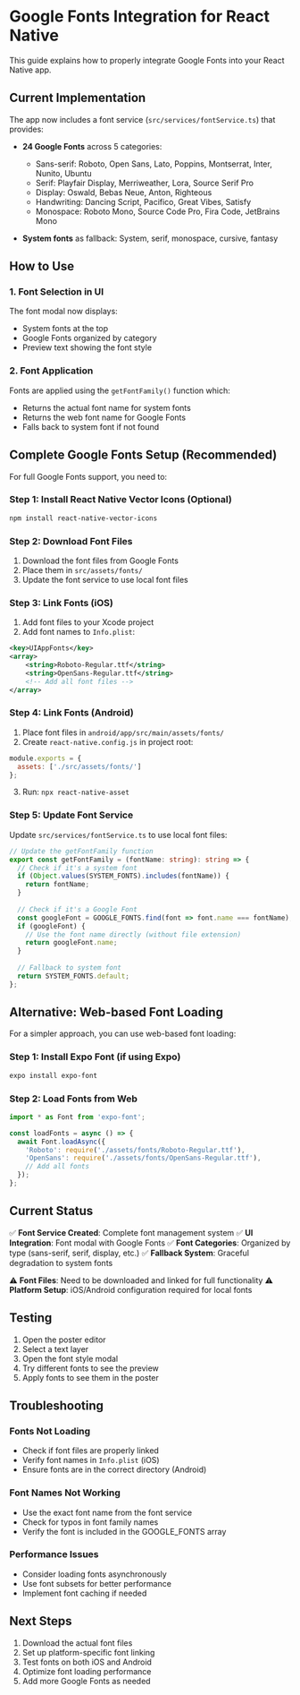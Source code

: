 # Google Fonts Integration for React Native

This guide explains how to properly integrate Google Fonts into your React Native app.

## Current Implementation

The app now includes a font service (`src/services/fontService.ts`) that provides:

- **24 Google Fonts** across 5 categories:
  - Sans-serif: Roboto, Open Sans, Lato, Poppins, Montserrat, Inter, Nunito, Ubuntu
  - Serif: Playfair Display, Merriweather, Lora, Source Serif Pro
  - Display: Oswald, Bebas Neue, Anton, Righteous
  - Handwriting: Dancing Script, Pacifico, Great Vibes, Satisfy
  - Monospace: Roboto Mono, Source Code Pro, Fira Code, JetBrains Mono

- **System fonts** as fallback: System, serif, monospace, cursive, fantasy

## How to Use

### 1. Font Selection in UI
The font modal now displays:
- System fonts at the top
- Google Fonts organized by category
- Preview text showing the font style

### 2. Font Application
Fonts are applied using the `getFontFamily()` function which:
- Returns the actual font name for system fonts
- Returns the web font name for Google Fonts
- Falls back to system font if not found

## Complete Google Fonts Setup (Recommended)

For full Google Fonts support, you need to:

### Step 1: Install React Native Vector Icons (Optional)
```bash
npm install react-native-vector-icons
```

### Step 2: Download Font Files
1. Download the font files from Google Fonts
2. Place them in `src/assets/fonts/`
3. Update the font service to use local font files

### Step 3: Link Fonts (iOS)
1. Add font files to your Xcode project
2. Add font names to `Info.plist`:
```xml
<key>UIAppFonts</key>
<array>
    <string>Roboto-Regular.ttf</string>
    <string>OpenSans-Regular.ttf</string>
    <!-- Add all font files -->
</array>
```

### Step 4: Link Fonts (Android)
1. Place font files in `android/app/src/main/assets/fonts/`
2. Create `react-native.config.js` in project root:
```javascript
module.exports = {
  assets: ['./src/assets/fonts/']
};
```
3. Run: `npx react-native-asset`

### Step 5: Update Font Service
Update `src/services/fontService.ts` to use local font files:

```typescript
// Update the getFontFamily function
export const getFontFamily = (fontName: string): string => {
  // Check if it's a system font
  if (Object.values(SYSTEM_FONTS).includes(fontName)) {
    return fontName;
  }
  
  // Check if it's a Google Font
  const googleFont = GOOGLE_FONTS.find(font => font.name === fontName);
  if (googleFont) {
    // Use the font name directly (without file extension)
    return googleFont.name;
  }
  
  // Fallback to system font
  return SYSTEM_FONTS.default;
};
```

## Alternative: Web-based Font Loading

For a simpler approach, you can use web-based font loading:

### Step 1: Install Expo Font (if using Expo)
```bash
expo install expo-font
```

### Step 2: Load Fonts from Web
```typescript
import * as Font from 'expo-font';

const loadFonts = async () => {
  await Font.loadAsync({
    'Roboto': require('./assets/fonts/Roboto-Regular.ttf'),
    'OpenSans': require('./assets/fonts/OpenSans-Regular.ttf'),
    // Add all fonts
  });
};
```

## Current Status

✅ **Font Service Created**: Complete font management system
✅ **UI Integration**: Font modal with Google Fonts
✅ **Font Categories**: Organized by type (sans-serif, serif, display, etc.)
✅ **Fallback System**: Graceful degradation to system fonts

⚠️ **Font Files**: Need to be downloaded and linked for full functionality
⚠️ **Platform Setup**: iOS/Android configuration required for local fonts

## Testing

1. Open the poster editor
2. Select a text layer
3. Open the font style modal
4. Try different fonts to see the preview
5. Apply fonts to see them in the poster

## Troubleshooting

### Fonts Not Loading
- Check if font files are properly linked
- Verify font names in `Info.plist` (iOS)
- Ensure fonts are in the correct directory (Android)

### Font Names Not Working
- Use the exact font name from the font service
- Check for typos in font family names
- Verify the font is included in the GOOGLE_FONTS array

### Performance Issues
- Consider loading fonts asynchronously
- Use font subsets for better performance
- Implement font caching if needed

## Next Steps

1. Download the actual font files
2. Set up platform-specific font linking
3. Test fonts on both iOS and Android
4. Optimize font loading performance
5. Add more Google Fonts as needed
